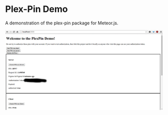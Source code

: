 # Plex-Pin Demo
A demonstration of the plex-pin package for Meteor.js.

![alt-text](https://raw.githubusercontent.com/jrudio/meteor-plex-pin-demo/master/images/plexpindemo-demoapp.png "Demo")
